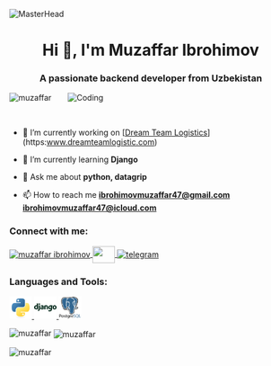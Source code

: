![MasterHead](https://firebasestorage.googleapis.com/v0/b/flexi-coding.appspot.com/o/dempgi7-520f8d5f-63d4-4453-8822-dbc149ae27f8.gif?alt=media&token=91c0c7b2-93c3-4029-b011-1a8703c5730d)
<h1 align="center">Hi 👋, I'm Muzaffar Ibrohimov</h1>
<h3 align="center">A passionate backend developer from Uzbekistan</h3>
<img align="right" alt="Coding" width="400" src="https://cdn.dribbble.com/users/1162077/screenshots/3848914/programmer.gif">

<p align="left"> <img src="https://komarev.com/ghpvc/?username=muzaffar&label=Profile%20views&color=0e75b6&style=flat" alt="muzaffar" /> </p>

<p align="left"> <a href="https://twitter.com/" target="blank"><img src="https://img.shields.io/twitter/follow/?logo=twitter&style=for-the-badge" alt="" /></a> </p>

- 🔭 I’m currently working on [[Dream Team Logistics](https:www.dreamteamlogistic.com)](https:www.dreamteamlogistic.com)

- 🌱 I’m currently learning **Django**

- 💬 Ask me about **python, datagrip**

- 📫 How to reach me **ibrohimovmuzaffar47@gmail.com**
                      **ibrohimovmuzaffar47@icloud.com**

<h3 align="left">Connect with me:</h3>
<p align="left">
  <a href="https://linkedin.com/in/muzaffar-ibrohimov" target="blank">
    <img align="center" src="https://raw.githubusercontent.com/rahuldkjain/github-profile-readme-generator/master/src/images/icons/Social/linked-in-alt.svg" alt="muzaffar ibrohimov" height="30" width="40" />
  </a>
  <a href="https://instagram.com/c" target="blank">
    <img align="center" src="https://raw.githubusercontent.com/rahuldkjain/github-profile-readme-generator/master/src/images/icons/Social/instagram.svg" alt="" height="30" width="40" />
  </a>
  <a href="https://t.me/m_mike_i" target="blank">
  <img align="center" src="https://img.icons8.com/fluency/48/000000/telegram-app.png" alt="telegram" height="30" width="40" />
</a>
</p>


<h3 align="left">Languages and Tools:</h3>
<p align="left"> 
  <a href="https://www.python.org" target="_blank" rel="noreferrer"> 
    <img src="https://raw.githubusercontent.com/devicons/devicon/master/icons/python/python-original.svg" alt="python" width="40" height="40"/> 
  </a> 
  <a href="https://www.djangoproject.com/" target="_blank" rel="noreferrer"> 
    <img src="https://raw.githubusercontent.com/devicons/devicon/master/icons/django/django-plain-wordmark.svg" alt="django" width="40" height="40"/> 
  </a> 
  <a href="https://www.postgresql.org" target="_blank" rel="noreferrer"> 
    <img src="https://raw.githubusercontent.com/devicons/devicon/master/icons/postgresql/postgresql-original-wordmark.svg" alt="postgresql" width="40" height="40"/> 
  </a> 
</p>

<p><img align="left" src="https://github-readme-stats.vercel.app/api/top-langs?username=muzaffar&show_icons=true&locale=en&layout=compact" alt="muzaffar" /></p>

<p>&nbsp;<img align="center" src="https://github-readme-stats.vercel.app/api?username=muzaffar&show_icons=true&locale=en" alt="muzaffar" /></p>

<p><img align="center" src="https://github-readme-streak-stats.herokuapp.com/?user=muzaffar&" alt="muzaffar" /></p>
